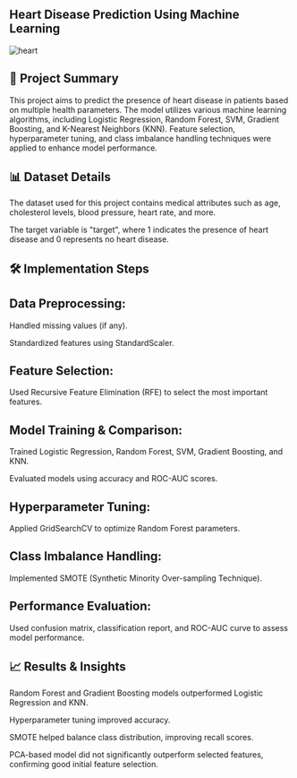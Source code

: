 ## Heart Disease Prediction Using Machine Learning

![heart](https://github.com/user-attachments/assets/5a548bd0-6e17-4b1a-b848-41cb3e9f4c2c)


## 📌 Project Summary

This project aims to predict the presence of heart disease in patients based on multiple health parameters. The model utilizes various machine learning algorithms, including Logistic Regression, Random Forest, SVM, Gradient Boosting, and K-Nearest Neighbors (KNN). Feature selection, hyperparameter tuning, and class imbalance handling techniques were applied to enhance model performance.

## 📊 Dataset Details

The dataset used for this project contains medical attributes such as age, cholesterol levels, blood pressure, heart rate, and more.

The target variable is "target", where 1 indicates the presence of heart disease and 0 represents no heart disease.

## 🛠 Implementation Steps

## Data Preprocessing:

Handled missing values (if any).

Standardized features using StandardScaler.

## Feature Selection:

Used Recursive Feature Elimination (RFE) to select the most important features.

## Model Training & Comparison:

Trained Logistic Regression, Random Forest, SVM, Gradient Boosting, and KNN.

Evaluated models using accuracy and ROC-AUC scores.

## Hyperparameter Tuning:

Applied GridSearchCV to optimize Random Forest parameters.

## Class Imbalance Handling:

Implemented SMOTE (Synthetic Minority Over-sampling Technique).

## Performance Evaluation:

Used confusion matrix, classification report, and ROC-AUC curve to assess model performance.

## 📈 Results & Insights

Random Forest and Gradient Boosting models outperformed Logistic Regression and KNN.

Hyperparameter tuning improved accuracy.

SMOTE helped balance class distribution, improving recall scores.

PCA-based model did not significantly outperform selected features, confirming good initial feature selection.

